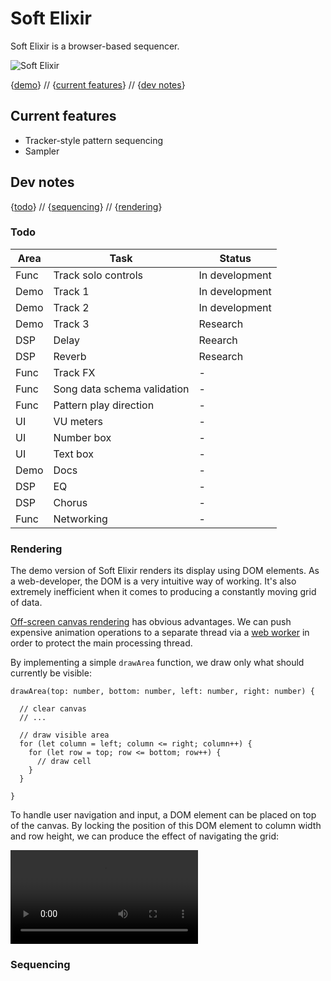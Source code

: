 # Soft Elixir

Soft Elixir is a browser-based sequencer.

![Soft Elixir]()

{[demo]()} // {[current features](#current-features)} // {[dev notes](#dev-notes)}

## Current features

- Tracker-style pattern sequencing
- Sampler

## Dev notes

{[todo](#todo)} // {[sequencing](#sequencing)} // {[rendering](#rendering)}

### Todo

| Area | Task | Status |
| --- | --- | --- |
| Func | Track solo controls | In development |
| Demo | Track 1 | In development |
| Demo | Track 2 | In development |
| Demo | Track 3 | Research |
| DSP | Delay | Reearch |
| DSP | Reverb | Research |
| Func | Track FX | - |
| Func | Song data schema validation | - |
| Func | Pattern play direction | - |
| UI | VU meters | - |
| UI | Number box | - |
| UI | Text box | - |
| Demo | Docs | - |
| DSP | EQ | - |
| DSP | Chorus | - |
| Func | Networking | - |

### Rendering

The demo version of Soft Elixir renders its display using DOM elements. As a web-developer, the DOM is a very intuitive way of working. It's also extremely inefficient when it comes to producing a constantly moving grid of data.

[Off-screen canvas rendering](https://developer.mozilla.org/en-US/docs/Web/API/OffscreenCanvas) has obvious advantages. We can push expensive animation operations to a separate thread via a [web worker](https://developer.mozilla.org/en-US/docs/Web/API/Web_Workers_API) in order to protect the main processing thread.

By implementing a simple `drawArea` function, we draw only what should currently be visible:

```
drawArea(top: number, bottom: number, left: number, right: number) {

  // clear canvas
  // ...

  // draw visible area
  for (let column = left; column <= right; column++) {
    for (let row = top; row <= bottom; row++) {
      // draw cell
    }
  }

}
```

To handle user navigation and input, a DOM element can be placed on top of the canvas. By locking the position of this DOM element to column width and row height, we can produce the effect of navigating the grid:

<video controls>
  <source src="/assets/canvas-1.mov" type="video/mp4">
</video>

### Sequencing